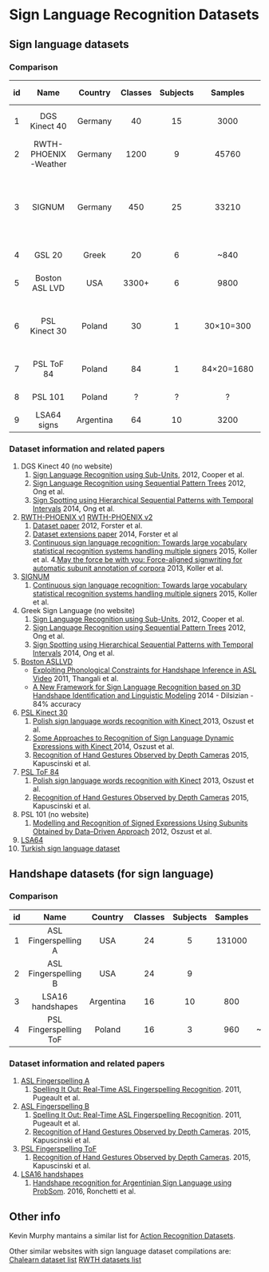 # Sign Language Recognition Datasets
<!--- TODO
CUNY details -> its a mocap dataset, worth including?

LATER:
Websites for greek, german, polish 101?
write cooper for details on german/greek/british datasets
add http://research.microsoft.com/en-us/um/people/zliu/actionrecorsrc/ for 12 ASL kinect signs
add http://sun.aei.polsl.pl/~mkawulok/gestures/ db of handshapes

-->




## Sign language datasets
### Comparison
id  | Name                |Country   |Classes|Subjects| Samples| Data | Language level| Type                             | Annotations | Availability |
|:-:|:-------------------:|:--------:|:-----:|:------:|:------:|:----:|:----------:|:--------------------------------:|:----------:|:--------:|
1   | DGS Kinect 40       |Germany   |40    |15    |3000       |      |Word        |Videos, multiple angles           |            | Contact Author|
2   | RWTH-PHOENIX-Weather|Germany   |1200  |9     |45760      |  52gb   |Sentence    |Videos                            | Face, hand, end/start (unfinished)| Publicly Available|
3   | SIGNUM              |Germany   |450   |25    |33210      |920gb |Sentence    |Videos                            |            | Publicly Available, 1TB, contact author to obtain hard drive|
4   | GSL 20              |Greek     |20    | 6    |~840       |      |Word        |                                  |            | Contact Author|
5   | Boston ASL LVD      |USA       |3300+ |6     | 9800      |      |Word        |Videos, multiple angles           |hand,end/start| Publicly Available|
6   |PSL Kinect 30        |Poland    |30    |1     |30×10=300  |~1.2gb|Word        | Videos, depth from Kinect camera  | | Publicly Available|
7   |PSL ToF    84        |Poland    |84    |1     |84×20=1680 |~33gb |Word        |Videos, ToF camera                 | | Publicly Available|
8   |PSL 101              |Poland    |?     |?     |?          |?     |?|?  | | Contact Author |
9  | LSA64 signs         |Argentina |64    |10    |3200       |20gb  |Word        |Videos   |            | Publicly Available|

<!--6   | CUNY                |USA       |      |      |           |      |Word        |                                  |            ||-->

### Dataset information and related papers

1. DGS Kinect 40 (no website)
    1. [Sign Language Recognition using Sub-Units](http://jmlr.csail.mit.edu/papers/volume13/cooper12a/cooper12a.pdf), 2012, Cooper et al.
    2. [Sign Language Recognition using Sequential Pattern Trees](https://pdfs.semanticscholar.org/e8a1/84e76d6476ecc27857b1c1b280af5628d0ae.pdf) 2012, Ong et al.
    3. [Sign Spotting using Hierarchical Sequential Patterns with Temporal Intervals](http://www.cv-foundation.org/openaccess/content_cvpr_2014/papers/Ong_Sign_Spotting_using_2014_CVPR_paper.pdf) 2014, Ong et al.
2. [RWTH-PHOENIX v1](http://www-i6.informatik.rwth-aachen.de/~forster/database-rwth-phoenix.php) [RWTH-PHOENIX v2](https://www-i6.informatik.rwth-aachen.de/~koller/RWTH-PHOENIX/)
    1. [Dataset paper](http://www-i6.informatik.rwth-aachen.de/publications/download/773/forster-lrec-2012.pdf) 2012, Forster et al.
    2. [Dataset extensions paper](http://www.lrec-conf.org/proceedings/lrec2014/pdf/585_Paper.pdf) 2014, Forster et al
    3. [Continuous sign language recognition: Towards large vocabulary statistical recognition systems handling multiple signers](http://www.sciencedirect.com/science/article/pii/S1077314215002088) 2015, Koller et al.
    4.[May the force be with you: Force-aligned signwriting for automatic subunit annotation of corpora](http://www-i6.informatik.rwth-aachen.de/publications/download/852/Koller-FG-2013.pdf) 2013, Koller et al.
3. [SIGNUM](http://www.phonetik.uni-muenchen.de/forschung/Bas/SIGNUM/)
    1. [Continuous sign language recognition: Towards large vocabulary statistical recognition systems handling multiple signers](http://www.sciencedirect.com/science/article/pii/S1077314215002088) 2015, Koller et al.
4. Greek Sign Language (no website)
    1. [Sign Language Recognition using Sub-Units](http://jmlr.csail.mit.edu/papers/volume13/cooper12a/cooper12a.pdf), 2012, Cooper et al.
    2. [Sign Language Recognition using Sequential Pattern Trees](https://pdfs.semanticscholar.org/e8a1/84e76d6476ecc27857b1c1b280af5628d0ae.pdf) 2012, Ong et al.
    3. [Sign Spotting using Hierarchical Sequential Patterns with Temporal Intervals](http://www.cv-foundation.org/openaccess/content_cvpr_2014/papers/Ong_Sign_Spotting_using_2014_CVPR_paper.pdf) 2014, Ong et al.
5. [Boston ASLLVD](http://www.bu.edu/av/asllrp/dai-asllvd.html)
    * [Exploiting Phonological Constraints for Handshape Inference in ASL Video](http://www.bu.edu/asllrp/1826-CVPR_2011.pdf) 2011, Thangali et al.
    * [A New Framework for Sign Language Recognition based on 3D Handshape Identification and Linguistic Modeling](http://www.lrec-conf.org/proceedings/lrec2014/pdf/1138_Paper.pdf) 2014 - Dilsizian - 84% accuracy
6. [PSL Kinect 30](http://vision.kia.prz.edu.pl/dynamickinect.php)  
    1. [Polish sign language words recognition with Kinect ](http://ieeexplore.ieee.org/xpl/login.jsp?tp=&arnumber=6577826&url=http%3A%2F%2Fieeexplore.ieee.org%2Fxpls%2Fabs_all.jsp%3Farnumber%3D6577826) 2013, Oszust et al.
    2. [Some Approaches to Recognition of Sign Language Dynamic Expressions with Kinect ](http://link.springer.com/chapter/10.1007%2F978-3-319-08491-6_7) 2014, Oszust et al.
    3. [Recognition of Hand Gestures Observed by Depth Cameras](http://cdn.intechopen.com/pdfs-wm/48352.pdf) 2015, Kapuscinski et al.
7. [PSL ToF 84](http://vision.kia.prz.edu.pl/dynamictof.php)  
    1. [Polish sign language words recognition with Kinect](http://ieeexplore.ieee.org/xpl/login.jsp?tp=&arnumber=6577826&url=http%3A%2F%2Fieeexplore.ieee.org%2Fxpls%2Fabs_all.jsp%3Farnumber%3D6577826)  2013, Oszust et al.
    2. [Recognition of Hand Gestures Observed by Depth Cameras](http://cdn.intechopen.com/pdfs-wm/48352.pdf) 2015, Kapuscinski et al.
8. PSL 101 (no website)  
    1. [Modelling and Recognition of Signed Expressions Using Subunits Obtained by Data–Driven Approach](http://link.springer.com/chapter/10.1007%2F978-3-642-33185-5_35#page-2) 2012, Oszust et al.  
10. [LSA64](http://facundoq.github.io/unlp/lsa64/index.html)
11. [Turkish sign language dataset](https://www.cmpe.boun.edu.tr/pilab/BosphorusSign/home_en.html)

<!--9. [CUNY](http://eniac.cs.qc.cuny.edu/matt/pubs/lu-huenerfauth-2012-lrec.pdf)-->

## Handshape datasets (for sign language)
### Comparison

id  | Name                     |Country    |Classes|Subjects| Samples       | Data | Type              | Availability   |
|:-:|:------------------------:|:---------:|:-----:|:------:|:-------------:|:----:|:-----------------:|:--------------:|
1   | ASL Fingerspelling A     |USA        |   24  | 5      |131000         |      |images (depth+rgb) | Free download  |
2   | ASL Fingerspelling B     |USA        |   24  | 9      |               |      |images (depth)     | Free download  |
3   | LSA16 handshapes         |Argentina  |16     |10      |800            |7mb   |images (rgb)       | Free download  |
4   | PSL Fingerspelling ToF   |Poland     |16     |3       |960            |~290mb|images (depth)     | Free download  |

### Dataset information and related papers

1. [ASL Fingerspelling A](http://empslocal.ex.ac.uk/people/staff/np331/index.php?section=FingerSpellingDataset)
     1. [Spelling It Out: Real-Time ASL Fingerspelling Recognition](http://personal.ee.surrey.ac.uk/Personal/N.Pugeault/publications/PugeaultBowden2011b.pdf). 2011, Pugeault et al.
2. [ASL Fingerspelling B](http://empslocal.ex.ac.uk/people/staff/np331/index.php?section=FingerSpellingDataset)
      1. [Spelling It Out: Real-Time ASL Fingerspelling Recognition](http://personal.ee.surrey.ac.uk/Personal/N.Pugeault/publications/PugeaultBowden2011b.pdf). 2011, Pugeault et al.
      2. [Recognition of Hand Gestures Observed by Depth Cameras](http://cdn.intechopen.com/pdfs-wm/48352.pdf). 2015, Kapuscinski et al.
3. [PSL Fingerspelling ToF](http://vision.kia.prz.edu.pl/statictof.php)
    1. [Recognition of Hand Gestures Observed by Depth Cameras](http://cdn.intechopen.com/pdfs-wm/48352.pdf). 2015, Kapuscinski et al.
4. [LSA16 handshapes](http://facundoq.github.io/unlp/lsa16/index.html)
    1. [Handshape recognition for Argentinian Sign Language using ProbSom](http://journal.info.unlp.edu.ar/wp-content/uploads/2015/10/JCST-42-Paper-1.pdf). 2016, Ronchetti et al.



## Other info
Kevin Murphy mantains a similar list for [Action Recognition Datasets](http://www.cs.ubc.ca/~murphyk/videodata.html).

Other similar websites with sign language dataset compilations are:
[Chalearn dataset list](http://ww1.chalearn.org/resou/databases)
[RWTH datasets list](https://www-i6.informatik.rwth-aachen.de/web/Software/Databases/Signlanguage/?db=rwth-boston-104)
